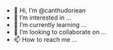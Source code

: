 - 👋 Hi, I’m @canthudoriean
- 👀 I’m interested in ...
- 🌱 I’m currently learning ...
- 💞️ I’m looking to collaborate on ...
- 📫 How to reach me ...

<!---
canthudoriean/canthudoriean is a ✨ special ✨ repository because its `README.md` (this file) appears on your GitHub profile.
You can click the Preview link to take a look at your changes.
--->
